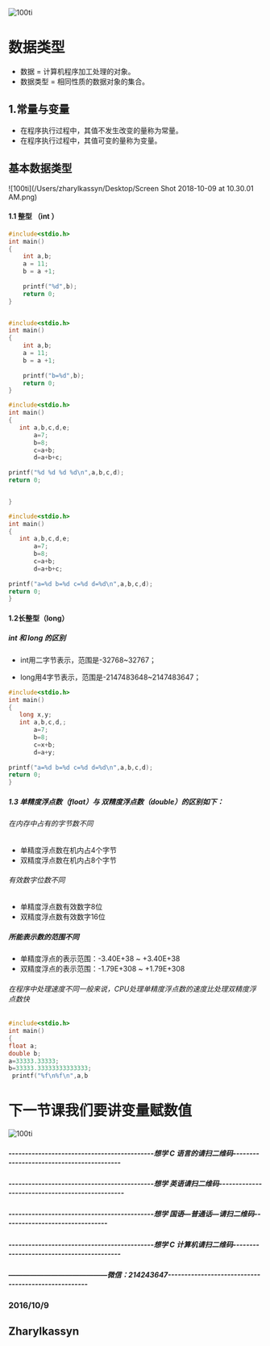 ![100ti](/Users/zharylkassyn/Downloads/1.jpg)



# 数据类型

* 数据 = 计算机程序加工处理的对象。
* 数据类型 = 相同性质的数据对象的集合。

## 1.常量与变量

* 在程序执行过程中，其值不发生改变的量称为常量。
* 在程序执行过程中，其值可变的量称为变量。

## 基本数据类型

![100ti](/Users/zharylkassyn/Desktop/Screen Shot 2018-10-09 at 10.30.01 AM.png)

#### 1.1 整型 （int ）

```c
#include<stdio.h>
int main()
{
    int a,b;
    a = 11;
    b = a +1;
    
    printf("%d",b);
    return 0;
}

```

```c

#include<stdio.h>
int main()
{
    int a,b;
    a = 11;
    b = a +1;
    
    printf("b=%d",b);
    return 0;
}

```

```c
#include<stdio.h>
int main()
{ 
   int a,b,c,d,e;
       a=7;
       b=8;
       c=a+b;
       d=a+b+c; 
 
printf("%d %d %d %d\n",a,b,c,d);
return 0;


}
```

```c
#include<stdio.h>
int main()
{ 
   int a,b,c,d,e;
       a=7;
       b=8;
       c=a+b;
       d=a+b+c; 
 
printf("a=%d b=%d c=%d d=%d\n",a,b,c,d);
return 0;
}
```



#### 1.2长整型（long）

##### int 和 long 的区别

* int用二字节表示，范围是-32768~32767；

* long用4字节表示，范围是-2147483648~2147483647；

```c
#include<stdio.h>
int main()
{ 
   long x,y;
   int a,b,c,d,;
       a=7;
       b=8;
       c=x+b;
       d=a+y; 
 
printf("a=%d b=%d c=%d d=%d\n",a,b,c,d);
return 0;
}
```

##### 1.3 单精度浮点数（float）与 双精度浮点数（double）的区别如下：

###### 在内存中占有的字节数不同

- 单精度浮点数在机内占4个字节
- 双精度浮点数在机内占8个字节

###### 有效数字位数不同

- 单精度浮点数有效数字8位
- 双精度浮点数有效数字16位

##### 所能表示数的范围不同

- 单精度浮点的表示范围：-3.40E+38 ~ +3.40E+38
- 双精度浮点的表示范围：-1.79E+308 ~ +1.79E+308

###### 在程序中处理速度不同一般来说，CPU处理单精度浮点数的速度比处理双精度浮点数快

```c
#include<stdio.h>
int main()
{
float a;
double b;
a=33333.33333; 
b=33333.33333333333333;
 printf("%f\n%f\n",a,b
```

# 下一节课我们要讲变量赋数值

![100ti](/Users/zharylkassyn/Downloads/2.jpg)



##### --------------------------------------------想学 C 语言的请扫二维码------------------------------------------

##### --------------------------------------------想学 英语请扫二维码------------------------------------------------

##### --------------------------------------------想学 国语—普通话—请扫二维码--------------------------------

##### --------------------------------------------想学 C 计算机请扫二维码------------------------------------------

##### ——————————————微信：214243647----------------------------------------------------



### 2016/10/9

## Zharylkassyn